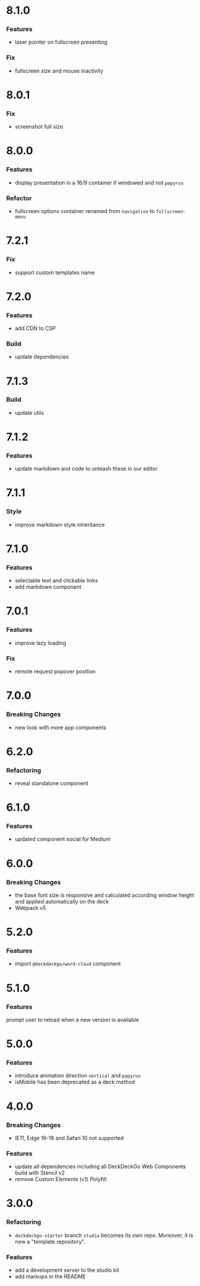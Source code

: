 # 8.1.0

### Features

- laser pointer on fullscreen presenting

### Fix

- fullscreen size and mouse inactivity

# 8.0.1

### Fix

- screenshot full size

# 8.0.0

### Features

- display presentation in a 16/9 container if windowed and not `papyrus`

### Refactor

- fullscreen options container renamed from `navigation` to `fullscreen-menu`

# 7.2.1

### Fix

- support custom templates name

# 7.2.0

### Features

- add CDN to CSP

### Build

- update dependencies

# 7.1.3

### Build

- update utils

# 7.1.2

### Features

- update markdown and code to unleash these in our editor

# 7.1.1

### Style

- improve markdown style inheritance

# 7.1.0

### Features

- selectable text and clickable links
- add markdown component

# 7.0.1

### Features

- improve lazy loading

### Fix

- remote request popover position

# 7.0.0

### Breaking Changes

- new look with more app components

# 6.2.0

### Refactoring

- reveal standalone component

# 6.1.0

### Features

- updated component social for Medium

# 6.0.0

### Breaking Changes

- the base font size is responsive and calculated according window height and applied automatically on the deck
- Webpack v5

# 5.2.0

### Features

- import `@deckdeckgo/word-cloud` component

# 5.1.0

### Features

prompt user to reload when a new version is available

# 5.0.0

### Features

- introduce animation direction `vertical` and `papyrus`
- isMobile has been deprecated as a deck method

# 4.0.0

### Breaking Changes

- IE11, Edge 16-18 and Safari 10 not supported

### Features

- update all dependencies including all DeckDeckGo Web Components build with Stencil v2
- remove Custom Elements (v1) Polyfill

# 3.0.0

### Refactoring

- `deckdeckgo-starter` branch `studio` becomes its own repo. Moreover, it is new a "template repository".

### Features

- add a development server to the studio kit
- add markups in the README
